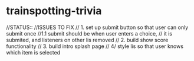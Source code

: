 # trainspotting-trivia
//STATUS::
//ISSUES TO FIX
// 	1. set up submit button so that user can only submit once
       //1.1  submit should be when user enters a choice,
       // it is submited, and listeners on other lis removed
//  2. build show score functionality
//  3.  build intro splash page
// 4/ style lis so that user knows which item is selected
